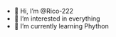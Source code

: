 - 👋 Hi, I’m @Rico-222
- 👀 I’m interested in everything
- 🌱 I’m currently learning Phython

<!---
Rico-222/Rico-222 is a ✨ special ✨ repository because its `README.md` (this file) appears on your GitHub profile.
You can click the Preview link to take a look at your changes.
--->
